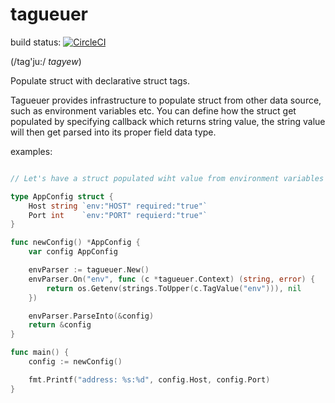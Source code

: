 # tagueuer

build status: [![CircleCI](https://circleci.com/gh/fudanchii/tagueuer.svg?style=svg)](https://circleci.com/gh/fudanchii/tagueuer)

(/tag'ju:/ _tagyew_)

Populate struct with declarative struct tags.

Tagueuer provides infrastructure to populate struct from other data source, such as environment variables etc.
You can define how the struct get populated by specifying callback which returns string value, the string value
will then get parsed into its proper field data type.

examples:

```go

// Let's have a struct populated wiht value from environment variables

type AppConfig struct {
    Host string `env:"HOST" required:"true"`
    Port int    `env:"PORT" requierd:"true"`
}

func newConfig() *AppConfig {
    var config AppConfig

    envParser := tagueuer.New()
    envParser.On("env", func (c *tagueuer.Context) (string, error) {
	    return os.Getenv(strings.ToUpper(c.TagValue("env"))), nil
    })

    envParser.ParseInto(&config)
    return &config
}

func main() {
    config := newConfig()

    fmt.Printf("address: %s:%d", config.Host, config.Port)
}

```
